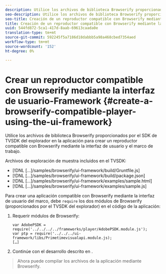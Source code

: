 ```yaml
---
description: Utilice los archivos de biblioteca Browserify proporcionados por el SDK de TVSDK del explorador en la aplicación para crear un reproductor compatible con Browserify mediante la interfaz de usuario y el marco de trabajo.
seo-description: Utilice los archivos de biblioteca Browserify proporcionados por el SDK de TVSDK del explorador en la aplicación para crear un reproductor compatible con Browserify mediante la interfaz de usuario y el marco de trabajo.
seo-title: Creación de un reproductor compatible con Browserify mediante la interfaz de usuario y el marco de trabajo
title: Creación de un reproductor compatible con Browserify mediante la interfaz de usuario y el marco de trabajo
uuid: 544fd872-5ca1-417d-8aab-69613caada0e
translation-type: tm+mt
source-git-commit: 592245f5a7186d18dabbb5a98a468cbed7354aed
workflow-type: tm+mt
source-wordcount: '152'
ht-degree: 0%

---
```



# Crear un reproductor compatible con Browserify mediante la interfaz de usuario-Framework {#create-a-browserify-compatible-player-using-the-ui-framework}

Utilice los archivos de biblioteca Browserify proporcionados por el SDK de TVSDK del explorador en la aplicación para crear un reproductor compatible con Browserify mediante la interfaz de usuario y el marco de trabajo.

Archivos de exploración de muestra incluidos en el TVSDK:

* [!DNL [...]/samples/browserify/ui-framework/build/Gruntfile.js]
* [!DNL [...]/samples/browserify/ui-framework/build/package.json]
* [!DNL [...]/samples/browserify/ui-framework/examples/sample.html]
* [!DNL [...]/samples/browserify/ui-framework/examples/sample.js]

Para crear una aplicación compatible con Browserify mediante la interfaz de usuario del marco, debe `require` los dos módulos de Browserify (proporcionados por el TVSDK del explorador) en el código de la aplicación:

1. Requerir módulos de Browserify:

   ```
   var AdobePSDK = require('../../../../frameworks/player/AdobePSDK.module.js');  
   var ptp = require('../../../ui-framework/libs/Primetimevisualapi.module.js);  
   […]
   ```

1. Continúe con el desarrollo descrito en [](../../../browser-tvsdk-2.4/getting-started/c-psdk-browser-tvsdk-2.4-create-a-basic-player/t-psdk-browser-tvsdk-2.4-create-basic-player-uif.md).
>Ahora puede compilar los archivos de la aplicación mediante Browserify.
